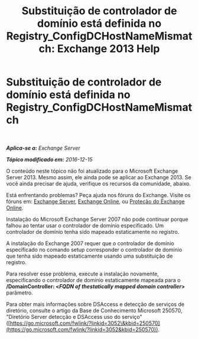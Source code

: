 ﻿---
title: 'Substituição de controlador de domínio está definida no Registry_ConfigDCHostNameMismatch: Exchange 2013 Help'
TOCTitle: Substituição de controlador de domínio está definida no Registry_ConfigDCHostNameMismatch
ms:assetid: 3aef5470-d510-4b59-a4b6-36d274a984ae
ms:mtpsurl: https://technet.microsoft.com/pt-br/library/ms.exch.setupreadiness.configdchostnamemismatch(v=EXCHG.150)
ms:contentKeyID: 50485353
ms.date: 05/22/2018
mtps_version: v=EXCHG.150
ms.translationtype: MT
---

# Substituição de controlador de domínio está definida no Registry\_ConfigDCHostNameMismatch

 

_**Aplica-se a:** Exchange Server_

_**Tópico modificado em:** 2016-12-15_

O conteúdo neste tópico não foi atualizado para o Microsoft Exchange Server 2013. Mesmo assim, ele ainda pode se aplicar ao Exchange 2013. Se você ainda precisar de ajuda, verifique os recursos da comunidade, abaixo.

Está enfrentando problemas? Peça ajuda nos fóruns do Exchange. Visite os fóruns em: [Exchange Server](https://go.microsoft.com/fwlink/p/?linkid=60612), [Exchange Online](https://go.microsoft.com/fwlink/p/?linkid=267542), ou [Proteção do Exchange Online](https://go.microsoft.com/fwlink/p/?linkid=285351).

Instalação do Microsoft Exchange Server 2007 não pode continuar porque falhou ao tentar usar o controlador de domínio especificado. Um controlador de domínio tenha sido mapeado estaticamente no registro.

A instalação do Exchange 2007 requer que o controlador de domínio especificado no comando setup corresponder o controlador de domínio que tenha sido mapeado estaticamente usando uma substituição de registro.

Para resolver esse problema, execute a instalação novamente, especificando o controlador de domínio estaticamente mapeada para o **/DomainController: \<***FQDN of thestatically mapped domain controller***\>** parâmetro.

Para obter mais informações sobre DSAccess e detecção de serviços de diretório, consulte o artigo da Base de Conhecimento Microsoft 250570, "Diretório Server detecção e DSAccess uso do serviço" ([https://go.microsoft.com/fwlink/?linkid=3052\&kbid=250570](https://go.microsoft.com/fwlink/?linkid=3052&kbid=250570)).

